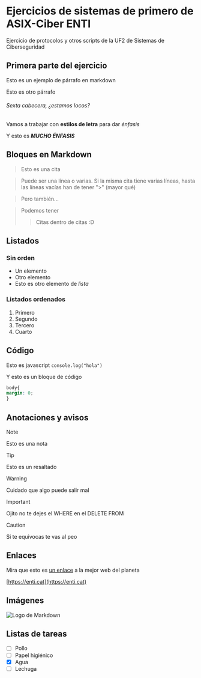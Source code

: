 # Ejercicios de sistemas de primero de ASIX-Ciber ENTI

Ejercicio de protocolos y otros scripts de la UF2 de Sistemas de Ciberseguridad

## Primera parte del ejercicio

Esto es un ejemplo de párrafo en markdown

Esto es otro párrafo

###### Sexta cabecera, ¿estamos locos?

Vamos a trabajar con **estilos de letra** para dar *énfasis*

Y esto es ***MUCHO ÉNFASIS***

## Bloques en Markdown
> Esto es una cita

> Puede ser una línea o varias. Si la misma cita tiene varias líneas, hasta
> las líneas vacías han de tener ">" (mayor qué)

> Pero también...

> Podemos tener
> > Citas dentro de citas :D

## Listados

### Sin orden

- Un elemento
- Otro elemento
- Esto es otro elemento de *lista*

### Listados ordenados

1. Primero
2. Segundo
3. Tercero
4. Cuarto

## Código

Esto es javascript `console.log("hola")`

Y esto es un bloque de código

```css
body{
margin: 0;
}
```

## Anotaciones y avisos

> [!NOTE]
> Esto es una nota

> [!TIP]
> Esto es un resaltado

> [!WARNING]
> Cuidado que algo puede salir mal

> [!IMPORTANT]
> Ojito no te dejes el WHERE en el DELETE FROM

> [!CAUTION]
> Si te equivocas te vas al peo 


## Enlaces

Mira que esto es [un enlace](https://enti.cat) a la mejor web del planeta 

[https://enti.cat](https://enti.cat) 


## Imágenes

![Logo de Markdown](https://upload.wikimedia.org/wikipedia/commons/4/48/Markdown-mark.svg)


## Listas de tareas

- [ ] Pollo
- [ ] Papel higiénico
- [x] Agua
- [ ] Lechuga
